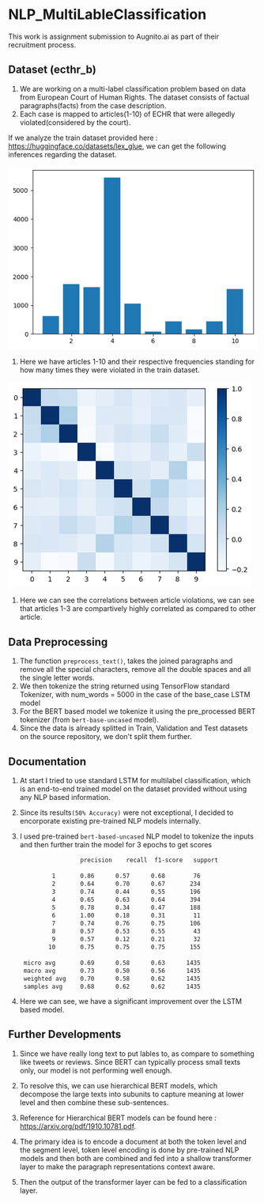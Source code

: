 # NLP_MultiLableClassification

This work is assignment submission to Augnito.ai as part of their recruitment process.

## Dataset (ecthr_b)
1. We are working on a multi-label classification problem based on data from European Court of Human Rights. The dataset consists of factual paragraphs(facts) from the case description.
2. Each case is mapped to articles(1-10) of ECHR that were allegedly violated(considered by the court).

If we analyze the train dataset provided here : https://huggingface.co/datasets/lex_glue, we can get the following inferences regarding the dataset.

![Article Violations Frequency](./images/output.png)

1. Here we have articles 1-10 and their respective frequencies standing for how many times they were violated in the train dataset.

![Articles Violation Correlation Map](./images/output1.png)
1. Here we can see the correlations between article violations, we can see that articles 1-3 are compartively highly correlated as compared to other article.


## Data Preprocessing
1. The function ```preprocess_text()```, takes the joined paragraphs and remove all the special characters, remove all the double spaces and all the single letter words.
2. We then tokenize the string returned using TensorFlow standard Tokenizer, with num_words = 5000 in the case of the base_case LSTM model
3. For the BERT based model we tokenize it using the pre_processed BERT tokenizer (from `bert-base-uncased` model).
4. Since the data is already splitted in Train, Validation and Test datasets on the source repository, we don't split them further.

## Documentation
1. At start I tried to use standard LSTM for multilabel classification, which is an end-to-end trained model on the dataset provided without using any NLP based information.
2. Since its results`(50% Accuracy)` were not exceptional, I decided to encorporate existing pre-trained NLP models internally.
3. I used pre-trained `bert-based-uncased` NLP model to tokenize the inputs and then further train the model for 3 epochs to get scores               
            
                        precision    recall  f1-score   support

                1       0.86      0.57      0.68        76
                2       0.64      0.70      0.67       234
                3       0.74      0.44      0.55       196
                4       0.65      0.63      0.64       394
                5       0.78      0.34      0.47       188
                6       1.00      0.18      0.31        11
                7       0.74      0.76      0.75       106
                8       0.57      0.53      0.55        43
                9       0.57      0.12      0.21        32
               10       0.75      0.75      0.75       155

        micro avg       0.69      0.58      0.63      1435
        macro avg       0.73      0.50      0.56      1435
        weighted avg    0.70      0.58      0.62      1435
        samples avg     0.68      0.62      0.62      1435

4. Here we can see, we have a significant improvement over the LSTM based model.

## Further Developments
1. Since we have really long text to put lables to, as compare to something like tweets or reviews. Since BERT can typically process small texts only, our model is not performing well enough. 
2. To resolve this, we can use hierarchical BERT models, which decompose the large texts into subunits to capture meaning at lower level and then combine these sub-sentences. 
3. Reference for Hierarchical BERT models can be found here : https://arxiv.org/pdf/1910.10781.pdf.

4. The primary idea is to encode a document at both the token level and the segment level, token level encoding is done by pre-trained NLP models and then both are combined and fed into a shallow transformer layer to make the paragraph representations context aware.

5. Then the output of the transformer layer can be fed to a classification layer.
